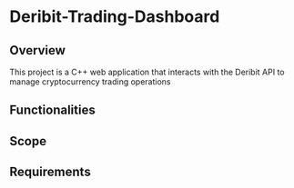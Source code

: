 # Deribit-Trading-Dashboard

## Overview

This project is a C++ web application that interacts with the Deribit API to manage cryptocurrency trading operations

## Functionalities

## Scope

## Requirements


